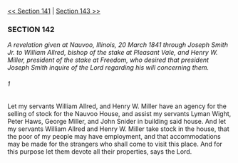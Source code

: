 [<< Section 141](Section%20141)  |  [Section 143 >>](Section%20143)

### SECTION 142

*A revelation given at Nauvoo, Illinois, 20 March 1841 through Joseph Smith Jr. to William Allred, bishop of the stake at Pleasant Vale, and Henry W. Miller, president of the stake at Freedom, who desired that president Joseph Smith inquire of the Lord regarding his will concerning them.*

###### 1
Let my servants William Allred, and Henry W. Miller have an agency for the selling of stock for the Nauvoo House, and assist my servants Lyman Wight, Peter Haws, George Miller, and John Snider in building said house. And let my servants William Allred and Henry W. Miller take stock in the house, that the poor of my people may have employment, and that accommodations may be made for the strangers who shall come to visit this place. And for this purpose let them devote all their properties, says the Lord.